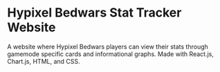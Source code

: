 # Hypixel Bedwars Stat Tracker Website

A website where Hypixel Bedwars players can view their stats through gamemode specific cards and informational graphs. Made with React.js, Chart.js, HTML, and CSS.


